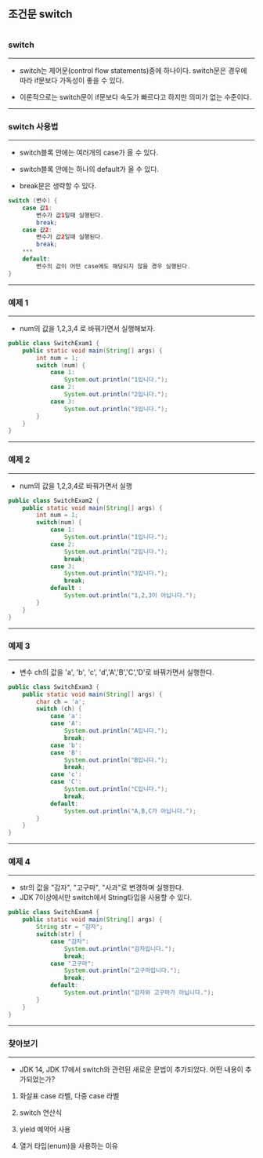 #
## 조건문 switch
#
### switch
---
* switch는 제어문(control flow statements)중에 하나이다. switch문은 경우에 따라 if문보다 가독성이 좋을 수 있다.

* 이론적으로는 switch문이 if문보다 속도가 빠르다고 하지만 의미가 없는 수준이다.
---
### switch 사용법
---
* switch블록 안에는 여러개의 case가 올 수 있다.

* switch블록 안에는 하나의 default가 올 수 있다.

* break문은 생략할 수 있다.

```java
switch (변수) {
    case 값1:
        변수가 값1일때 실행된다.
        break;
    case 값2: 
        변수가 값2일때 실행된다.
        break;
    ***
    default:
        변수의 값이 어떤 case에도 해당되지 않을 경우 실행된다.
}
```
---
### 예제 1
---
* num의 값을 1,2,3,4 로 바꿔가면서 실행해보자.

```java
public class SwitchExam1 {
    public static void main(String[] args) {
        int num = 1;
        switch (num) {
            case 1:
                System.out.println("1입니다.");
            case 2:
                System.out.println("2입니다.");
            case 3:
                System.out.println("3입니다.");
        }
    }
}
```
---
### 예제 2
---

* num의 값을 1,2,3,4로 바꿔가면서 실행
```java
public class SwitchExam2 {
    public static void main(String[] args) {
        int num = 1;
        switch(num) {
            case 1:
                System.out.println("1입니다.");
            case 2:
                System.out.println("2입니다.");
                break;
            case 3:
                System.out.println("3입니다.");
                break;
            default :
                System.out.println("1,2,3이 아닙니다.");
        }
    }
}
```
---
### 예제 3
---

* 변수 ch의 값을 'a', 'b', 'c', 'd','A','B','C','D'로 바꿔가면서 실행한다.

```java
public class SwitchExam3 {
    public static void main(String[] args) {
        char ch = 'a';
        switch (ch) {
            case 'a':
            case 'A':
                System.out.println("A입니다.");
                break;
            case 'b':
            case 'B':
                System.out.println("B입니다.");
                break;
            case 'c':    
            case 'C':
                System.out.println("C입니다.");
                break;
            default:
                System.out.println("A,B,C가 아닙니다.");
        }
    }
}
```
---
### 예제 4
---

* str의 값을 "감자", "고구마", "사과"로 변경하며 실행한다.
* JDK 7이상에서만 switch에서 String타입을 사용할 수 있다.

```java
public class SwitchExam4 {
    public static void main(String[] args) {
        String str = "감자";
        switch(str) {
            case "감자":
                System.out.println("감자입니다.");
                break;
            case "고구마":
                System.out.println("고구마입니다.");
                break;
            default:
                System.out.println("감자와 고구마가 아닙니다.");
        }
    }
}
```
---
### 찾아보기
---
* JDK 14, JDK 17에서 switch와 관련된 새로운 문법이 추가되었다. 어떤 내용이 추가되었는가?

1. 화살표 case 라벨, 다중 case 라벨

2. switch 연산식

3. yield 예약어 사용

4. 열거 타입(enum)을 사용하는 이유
